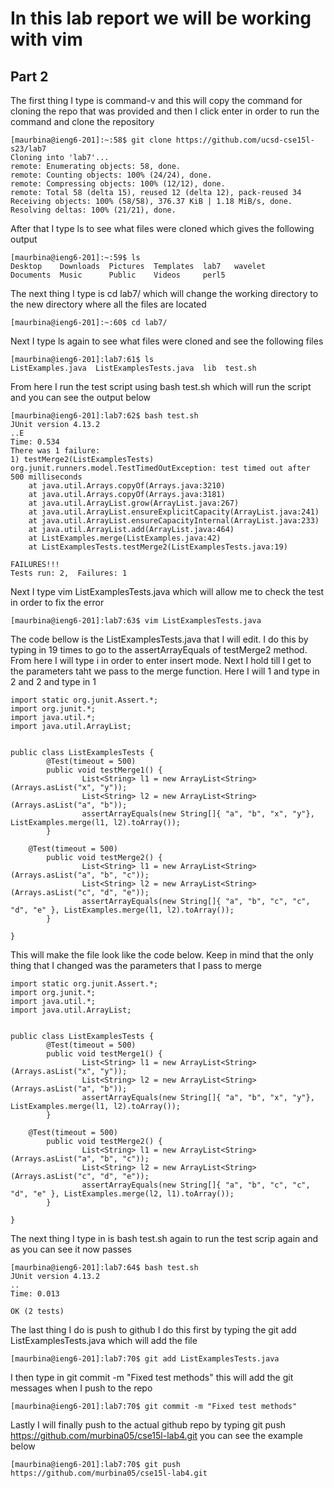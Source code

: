 # In this lab report we will be working with vim 


## Part 2

The first thing I type is command-v and <Enter> this will copy the command for cloning the repo that was provided and then I click enter in order to run the command and clone the repository
```
[maurbina@ieng6-201]:~:58$ git clone https://github.com/ucsd-cse15l-s23/lab7
Cloning into 'lab7'...
remote: Enumerating objects: 58, done.
remote: Counting objects: 100% (24/24), done.
remote: Compressing objects: 100% (12/12), done.
remote: Total 58 (delta 15), reused 12 (delta 12), pack-reused 34
Receiving objects: 100% (58/58), 376.37 KiB | 1.18 MiB/s, done.
Resolving deltas: 100% (21/21), done.
```

After that I type ls to see what files were cloned which gives the following output

```
[maurbina@ieng6-201]:~:59$ ls
Desktop    Downloads  Pictures  Templates  lab7   wavelet
Documents  Music      Public    Videos     perl5

```

The next thing I type is cd lab7/ which will change the working directory to the new directory where all the files are located 
```
[maurbina@ieng6-201]:~:60$ cd lab7/
```

Next I type ls again to see what files were cloned and see the following files 
```
[maurbina@ieng6-201]:lab7:61$ ls
ListExamples.java  ListExamplesTests.java  lib  test.sh
```

From here I run the test script using bash test.sh which will run the script and you can see the output below 
```
[maurbina@ieng6-201]:lab7:62$ bash test.sh
JUnit version 4.13.2
..E
Time: 0.534
There was 1 failure:
1) testMerge2(ListExamplesTests)
org.junit.runners.model.TestTimedOutException: test timed out after 500 milliseconds
	at java.util.Arrays.copyOf(Arrays.java:3210)
	at java.util.Arrays.copyOf(Arrays.java:3181)
	at java.util.ArrayList.grow(ArrayList.java:267)
	at java.util.ArrayList.ensureExplicitCapacity(ArrayList.java:241)
	at java.util.ArrayList.ensureCapacityInternal(ArrayList.java:233)
	at java.util.ArrayList.add(ArrayList.java:464)
	at ListExamples.merge(ListExamples.java:42)
	at ListExamplesTests.testMerge2(ListExamplesTests.java:19)

FAILURES!!!
Tests run: 2,  Failures: 1
```

Next I type vim ListExamplesTests.java which will allow me to check the test in order to fix the error
```
[maurbina@ieng6-201]:lab7:63$ vim ListExamplesTests.java

```

The code bellow is the ListExamplesTests.java that I will edit. I do this by typing in <down><down><down><down><down><down><down><down><down><down><down><down><down><down><down><down><down><down><down><down> 19 times to go to the assertArrayEquals of testMerge2 method. From here I will type i in order to enter insert mode. Next I hold <left> till I get to the parameters taht we pass to the merge function. Here I will <delete> 1 and type in 2 and <delete> 2 and type in 1
```
import static org.junit.Assert.*;
import org.junit.*;
import java.util.*;
import java.util.ArrayList;


public class ListExamplesTests {
        @Test(timeout = 500)
        public void testMerge1() {
                List<String> l1 = new ArrayList<String>(Arrays.asList("x", "y"));
                List<String> l2 = new ArrayList<String>(Arrays.asList("a", "b"));
                assertArrayEquals(new String[]{ "a", "b", "x", "y"}, ListExamples.merge(l1, l2).toArray());
        }

	@Test(timeout = 500)
        public void testMerge2() {
                List<String> l1 = new ArrayList<String>(Arrays.asList("a", "b", "c"));
                List<String> l2 = new ArrayList<String>(Arrays.asList("c", "d", "e"));
                assertArrayEquals(new String[]{ "a", "b", "c", "c", "d", "e" }, ListExamples.merge(l1, l2).toArray());
        }

}
```

This will make the file look like the code below. Keep in mind that the only thing that I changed was the parameters that I pass to merge
```
import static org.junit.Assert.*;
import org.junit.*;
import java.util.*;
import java.util.ArrayList;


public class ListExamplesTests {
        @Test(timeout = 500)
        public void testMerge1() {
                List<String> l1 = new ArrayList<String>(Arrays.asList("x", "y"));
                List<String> l2 = new ArrayList<String>(Arrays.asList("a", "b"));
                assertArrayEquals(new String[]{ "a", "b", "x", "y"}, ListExamples.merge(l1, l2).toArray());
        }

	@Test(timeout = 500)
        public void testMerge2() {
                List<String> l1 = new ArrayList<String>(Arrays.asList("a", "b", "c"));
                List<String> l2 = new ArrayList<String>(Arrays.asList("c", "d", "e"));
                assertArrayEquals(new String[]{ "a", "b", "c", "c", "d", "e" }, ListExamples.merge(l2, l1).toArray());
        }

}

```

The next thing I type in is bash test.sh again to run the test scrip again and as you can see it now passes
```
[maurbina@ieng6-201]:lab7:64$ bash test.sh
JUnit version 4.13.2
..
Time: 0.013

OK (2 tests)

```

The last thing I do is push to github I do this first by typing the git add ListExamplesTests.java which will add the file 
```
[maurbina@ieng6-201]:lab7:70$ git add ListExamplesTests.java 
```
I then type in git commit -m "Fixed test methods" this will add the git messages when I push to the repo 

```
[maurbina@ieng6-201]:lab7:70$ git commit -m "Fixed test methods"
```
Lastly I will finally push to the actual github repo by typing git push https://github.com/murbina05/cse15l-lab4.git you can see the example below

```
[maurbina@ieng6-201]:lab7:70$ git push https://github.com/murbina05/cse15l-lab4.git 
```
